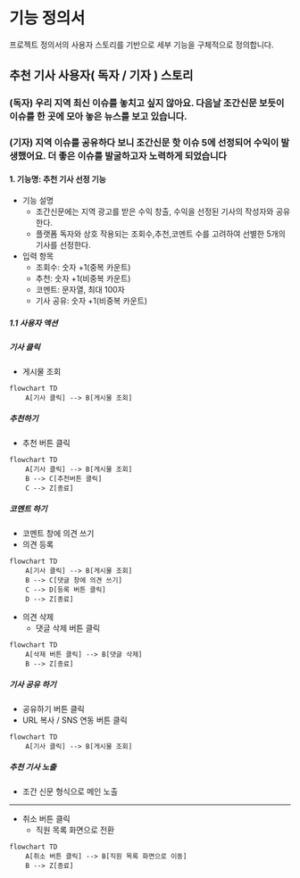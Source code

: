 # 기능 정의서

프로젝트 정의서의 사용자 스토리를 기반으로 세부 기능을 구체적으로 정의합니다.

## 추천 기사 사용자( 독자 / 기자 ) 스토리

### (독자) 우리 지역 최신 이슈를 놓치고 싶지 않아요. 다음날 조간신문 보듯이 이슈를 한 곳에 모아 놓은 뉴스를 보고 있습니다.

### (기자) 지역 이슈를 공유하다 보니 조간신문 핫 이슈 5에 선정되어 수익이 발생했어요. 더 좋은 이슈를 발굴하고자 노력하게 되었습니다

#### 1. 기능명: 추천 기사 선정 기능

- 기능 설명
  - 조간신문에는 지역 광고를 받은 수익 창출, 수익을 선정된 기사의 작성자와 공유한다.
  - 플랫폼 독자와 상호 작용되는 조회수,추천,코멘트 수를 고려하여 선별한 5개의 기사를 선정한다.
- 입력 항목
  - 조회수: 숫자 +1(중복 카운트)
  - 추천: 숫자 +1(비중복 카운트)
  - 코멘트: 문자열, 최대 100자
  - 기사 공유: 숫자 +1(비중복 카운트)

##### 1.1 사용자 액션

##### 기사 클릭

- 게시물 조회

```mermaid
flowchart TD
    A[기사 클릭] --> B[게시물 조회]
```

##### 추천하기

- 추천 버튼 클릭

```mermaid
flowchart TD
    A[기사 클릭] --> B[게시물 조회]
    B --> C[추천버튼 클릭]
    C --> Z[종료]
```

##### 코멘트 하기

- 코멘트 창에 의견 쓰기
- 의견 등록

```mermaid
flowchart TD
    A[기사 클릭] --> B[게시물 조회]
    B --> C[댓글 창에 의견 쓰기]
    C --> D[등록 버튼 클릭]
    D --> Z[종료]
```

- 의견 삭제
  - 댓글 삭제 버튼 클릭

```mermaid
flowchart TD
    A[삭제 버튼 클릭] --> B[댓글 삭제]
    B --> Z[종료]
```

##### 기사 공유 하기

- 공유하기 버튼 클릭
- URL 복사 / SNS 연동 버튼 클릭

```mermaid
flowchart TD
    A[기사 클릭] --> B[게시물 조회]
```

##### 추천 기사 노출

- 조간 신문 형식으로 메인 노출

---

- 취소 버튼 클릭
  - 직원 목록 화면으로 전환

```mermaid
flowchart TD
    A[취소 버튼 클릭] --> B[직원 목록 화면으로 이동]
    B --> Z[종료]
```
